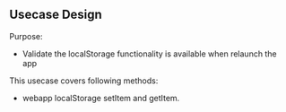 ## Usecase Design

Purpose:

* Validate the localStorage functionality is available when relaunch the app

This usecase covers following methods:

* webapp localStorage setItem and getItem.
